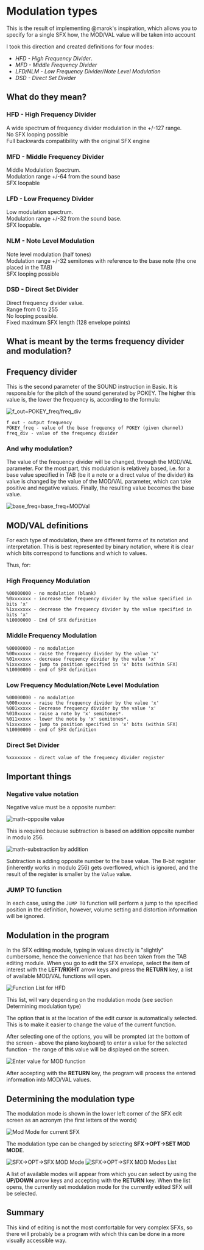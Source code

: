 # Modulation types

This is the result of implementing @marok's inspiration, which allows you to specify for a single SFX how, the MOD/VAL value will be taken into account

I took this direction and created definitions for four modes:

- *HFD - High Frequency Divider*.
- *MFD - Middle Frequency Divider*
- *LFD/NLM - Low Frequency Divider/Note Level Modulation*
- *DSD - Direct Set Divider*

## What do they mean?

### HFD - High Frequency Divider
A wide spectrum of frequency divider modulation in the +/-127 range.  
No SFX looping possible  
Full backwards compatibility with the original SFX engine

### MFD - Middle Frequency Divider
Middle Modulation Spectrum.  
Modulation range +/-64 from the sound base  
SFX loopable

### LFD - Low Frequency Divider
Low modulation spectrum.  
Modulation range +/-32 from the sound base.  
SFX loopable.

### NLM - Note Level Modulation
Note level modulation (half tones)  
Modulation range +/-32 semitones with reference to the base note (the one placed in the TAB)  
SFX looping possible

### DSD - Direct Set Divider
Direct frequency divider value.  
Range from 0 to 255  
No looping possible.  
Fixed maximum SFX length (128 envelope points)

## What is meant by the terms frequency divider and modulation?

## Frequency divider

This is the second parameter of the SOUND instruction in Basic. It is responsible for the pitch of the sound generated by POKEY. The higher this value is, the lower the frequency is, according to the formula:

![f_out=POKEY_freq/freq_div](./imgs/math-frequency_divider_formula.png)

~~~
f_out - output frequency
POKEY_freq - value of the base frequency of POKEY (given channel)
freq_div - value of the frequency divider
~~~

### And why modulation?

The value of the frequency divider will be changed, through the MOD/VAL parameter. For the most part, this modulation is relatively based, i.e. for a base value specified in TAB (be it a note or a direct value of the divider) its value is changed by the value of the MOD/VAL parameter, which can take positive and negative values. Finally, the resulting value becomes the base value.

![base_freq=base_freq+MODVal](./imgs/math-modulation_formula.png)

## MOD/VAL definitions

For each type of modulation, there are different forms of its notation and interpretation. This is best represented by binary notation, where it is clear which bits correspond to functions and which to values.

Thus, for:

### High Frequency Modulation

~~~
%00000000 - no modulation (blank)
%0xxxxxxx - increase the frequency divider by the value specified in bits 'x'
%1xxxxxxx - decrease the frequency divider by the value specified in bits 'x'
%10000000 - End Of SFX definition
~~~

### Middle Frequency Modulation

~~~
%00000000 - no modulation
%00xxxxxx - raise the frequency divider by the value 'x'
%01xxxxxx - decrease frequency divider by the value 'x'
%1xxxxxxx - jump to position specified in 'x' bits (within SFX)
%10000000 - end of SFX definition
~~~

### Low Frequency Modulation/Note Level Modulation

~~~
%00000000 - no modulation
%000xxxxx - raise the frequency divider by the value 'x'
%001xxxxx - Decrease frequency divider by the value 'x'
%010xxxxx - raise a note by 'x' semitones*.
%011xxxxx - lower the note by 'x' semitones*.
%1xxxxxxx - jump to position specified in 'x' bits (within SFX)
%10000000 - end of SFX definition
~~~

### Direct Set Divider

~~~
%xxxxxxxx - direct value of the frequency divider register
~~~

## Important things

### Negative value notation

Negative value must be a opposite number:

![math-opposite value](./imgs/math-opposite_value.png)

This is required because subtraction is based on addition opposite number in modulo 256.

![math-substraction by addition](./imgs/math-substraction_by_addition.png)

Subtraction is adding opposite number to the base value.
The 8-bit register (inherently works in modulo 256) gets overflowed, which is ignored, and the result of the register is smaller by the `Value` value.

### JUMP TO function

In each case, using the `JUMP TO` function will perform a jump to the specified position in the definition, however, volume setting and distortion information will be ignored.

## Modulation in the program

In the SFX editing module, typing in values directly is "slightly" cumbersome, hence the convenience that has been taken from the TAB editing module.
When you go to edit the SFX envelope, select the item of interest with the __LEFT/RIGHT__ arrow keys and press the __RETURN__ key, a list of available MOD/VAL functions will open.

![Function List for HFD](./imgs/SFX-Edit_mode-Function_List_for_HFD.png)

This list, will vary depending on the modulation mode (see section Determining modulation type)

The option that is at the location of the edit cursor is automatically selected. This is to make it easier to change the value of the current function.

After selecting one of the options, you will be prompted (at the bottom of the screen - above the piano keyboard) to enter a value for the selected function - the range of this value will be displayed on the screen.

![Enter value for MOD function](./imgs/SFX-Edit_mode-Enter_value_for_function.png)

After accepting with the __RETURN__ key, the program will process the entered information into MOD/VAL values.

## Determining the modulation type

The modulation mode is shown in the lower left corner of the SFX edit screen as an acronym (the first letters of the words)

![Mod Mode for current SFX](./imgs/SFX-Edit_mode-Mod_Mode_for_current_SFX.png)

The modulation type can be changed by selecting __SFX->OPT->SET MOD MODE__.

![SFX->OPT->SFX MOD Mode](./imgs/SFX-OPT-SFX_MOD_Mode.png) ![SFX->OPT->SFX MOD Modes List](./imgs/SFX-OPT-SFX_MOD_Mode_List.png)

A list of available modes will appear from which you can select by using the __UP/DOWN__ arrow keys and accepting with the __RETURN__ key. When the list opens, the currently set modulation mode for the currently edited SFX will be selected.

## Summary

This kind of editing is not the most comfortable for very complex SFXs, so there will probably be a program with which this can be done in a more visually accessible way.
